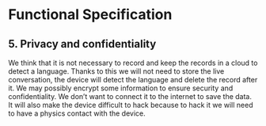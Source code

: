 # Functional Specification

## 5. Privacy and confidentiality

We think that it is not necessary to record and keep the records in a cloud to detect a language. Thanks to this we will not need to store the live conversation, the device will detect the language and delete the record after it. We may possibly encrypt some information to ensure security and confidentiality. We don’t want to connect it to the internet to save the data. It will also make the device difficult to hack because to hack it we will need to have a physics contact with the device.
